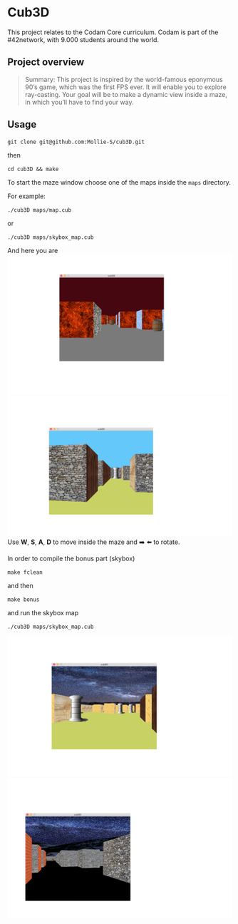 # Cub3D

This project relates to the Codam Core curriculum.
Codam is part of the #42network, with 9.000 students around the world.


## Project overview

>Summary: This project is inspired by the world-famous eponymous 90’s game, which
>was the first FPS ever. It will enable you to explore ray-casting. Your goal will be to
>make a dynamic view inside a maze, in which you’ll have to find your way.


## Usage

```
git clone git@github.com:Mollie-S/cub3D.git
```

then

```
cd cub3D && make                                                           
```

To start the maze window choose one of the maps inside the `maps` directory.

For example:

```
./cub3D maps/map.cub
```
or
```
./cub3D maps/skybox_map.cub
```

And here you are
![inside the map.cub maze](screenshots/map_screenshot.png)
![inside the skybox_basic maze](screenshots/skybox_maze_basic.png)
Use **W**, **S**, **A**, **D** to move inside the maze
and :arrow_right: :arrow_left: to rotate.

In order to compile the bonus part (skybox)

```
make fclean                                                          
```

and then

```
make bonus                                                          
```

and run the skybox map

```
./cub3D maps/skybox_map.cub                                                        
```
![inside the skybox bonus maze](screenshots/skybox_bonus.png)
![bonus map](screenshots/bonus_map.png)
